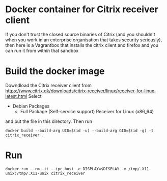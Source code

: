 Docker container for Citrix receiver client
===========================================

If you don't trust the closed source binaries of Citrix (and you
shouldn't when you work in an enterprise organisation that takes
security seriously), then here is a Vagrantbox that installs the
citrix client and firefox and you can run it from within that sandbox


Build the docker image
======================

Downdload the Citrix receiver client from
https://www.citrix.dk/downloads/citrix-receiver/linux/receiver-for-linux-latest.html
Select

* Debian Packages
  * Full Package (Self-service support) Receiver for Linux (x86_64)

and put the file in this directory. Then run

```
docker build --build-arg UID=$(id -u) --build-arg GID=$(id -g) -t citrix_receiver .
```

Run
===

```
docker run --rm -it --ipc host -e DISPLAY=$DISPLAY -v /tmp/.X11-unix:/tmp/.X11-unix citrix_receiver
```
